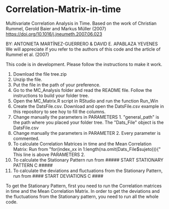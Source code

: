 # Correlation-Matrix-in-time
Multivariate Correlation Analysis in Time. Based on the work of Christian Rummel, Gerold Baier and Markus Müller (2007)
https://doi.org/10.1016/j.jneumeth.2007.06.023

BY: ANTONIETA MARTÍNEZ-GUERRERO & DAVID E. APABLAZA YEVENES
We will appreciate if you refer to the authors of this code and the article of Rummel et al. (2007)

This code is in development. Please follow the instructions to make it work.

1. Download the file tree.zip 
2. Unzip the file.
3. Put the file in the path of your preference.
4. Go to the MC_Analysis folder and read the README file. Follow the instructions to build your folder tree.
5. Open the MC_Matrix.R script in RStudio and run the function Run_Win 
6. Create the DatsFile.csv. Download and open the DatsFile.csv example in this repository to see hoy to fill the columns.
7. Change manually the parameters in PARAMETERS 1. "general_path" is the path where you placed your folder tree. The "Dats_File" object is the DatsFile.csv
8. Change manually the parameters in PARAMETER 2. Every parameter is commented.
9. To calculate Correlation Matrices in time and the Mean Correlation Matrix: Run from "for(index_xx in 1:length(na.omit(Dats_File$sujeto))){" This line is above PARAMETERS 2.
10. To calculate the Stationary Pattern run from ##### START STATIONARY PATTERN C #####
11. To calculate the deviations and fluctuations from the Stationary Pattern, run from #### START DEVIATIONS C ####

To get the Stationary Pattern, first you need to run the Correlation matrices in time and the Mean Correlation Matrix. In order to get the deviations and the fluctuations from the Stationary pattern, you need to run all the whole code.
